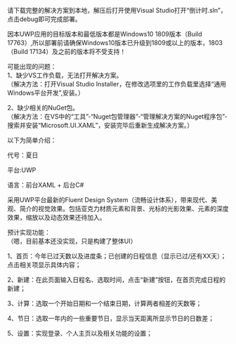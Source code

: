 请下载完整的解决方案到本地，解压后打开使用Visual Studio打开“倒计时.sln”，点击debug即可完成部署。  

因本UWP应用的目标版本和最低版本都是Windows10 1809版本（Build 17763）,所以部署前请确保Windows10版本已升级到1809或以上的版本，1803（Build 17134）及之前的版本将不受支持！  



可能出现的问题：  
1、缺少VS工作负载，无法打开解决方案。  
（解决方法：打开Visual Studio Installer，在修改选项里的工作负载里选择“通用Windows平台开发”,安装。）  

2、缺少相关的NuGet包。  
（解决方法：在VS中的“工具”-“Nuget包管理器”-“管理解决方案的Nuget程序包”-搜索并安装“Microsoft.UI.XAML”，安装完毕后重新生成解决方案。）  
  
    
    
以下为简单介绍：  

代号：夏日

平台:UWP

语言：前台XAML + 后台C#  

采用UWP平台最新的Fluent Design System（流畅设计体系），带来现代、美观、简介的视觉效果。包括亚克力材质元素和背景、光标的光影效果、元素的深度效果，缩放以及动态效果还待加入。  


预计实现功能：  
（嗯，目前基本还没实现，只是构建了整体UI）  


1、首页：今年已过天数以及进度条；已创建的日程信息（显示已过/还有XX天）；点击相关项显示具体内容；

2、新建：在此页面输入日程名、选取时间，点击“新建”按钮，在首页完成日程的新建；

3、计算：选取一个开始日期和一个结束日期，计算两者相差的天数等；

4、节日：选取一年内的一些重要节日，显示当天距离所显示节日的日数差；

5、设置：实现登录、个人主页以及相关功能的设置；

